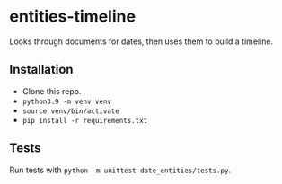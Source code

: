 # entities-timeline

Looks through documents for dates, then uses them to build a timeline.

## Installation

- Clone this repo.
- `python3.9 -m venv venv`
- `source venv/bin/activate`
- `pip install -r requirements.txt` 

## Tests

Run tests with `python -m unittest date_entities/tests.py`.